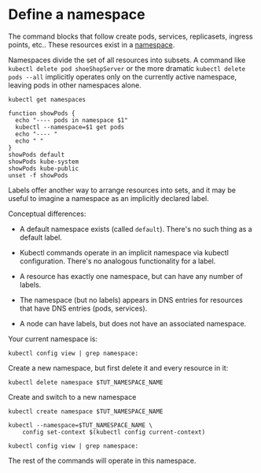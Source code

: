 # Define a namespace

[namespace]: https://kubernetes.io/docs/concepts/overview/working-with-objects/namespaces

The command blocks that follow create pods, services,
replicasets, ingress points, etc..  These resources
exist in a [namespace].

Namespaces divide the set of all resources into
subsets.  A command like `kubectl delete pod
shoeShopServer` or the more dramatic `kubectl delete
pods --all` implicitly operates only on the currently
active namespace, leaving pods in other namespaces
alone.

<!-- @getNamespaces -->
```
kubectl get namespaces
```

<!-- @getPodsInDifferentNamespaces -->
```
function showPods {
  echo "---- pods in namespace $1"
  kubectl --namespace=$1 get pods
  echo "---- "
  echo " "
}
showPods default
showPods kube-system
showPods kube-public
unset -f showPods
```

Labels offer another way to arrange resources into
sets, and it may be useful to imagine a namespace as an
implicitly declared label.

Conceptual differences:

* A default namespace exists (called
  `default`). There's no such thing as a default label.

* Kubectl commands operate in an implicit namespace via
  kubectl configuration.  There's no analogous
  functionality for a label.

* A resource has exactly one namespace, but can have
  any number of labels.

* The namespace (but no labels) appears in DNS entries
  for resources that have DNS entries (pods, services).

* A node can have labels, but does not have an
  associated namespace.


Your current namespace is:
<!-- @viewNamespace -->
```
kubectl config view | grep namespace:
```

Create a new namespace, but first delete it and every resource
in it:

<!-- @deleteNamespace -->
```
kubectl delete namespace $TUT_NAMESPACE_NAME
```

Create and switch to a new namespace
<!-- @createNamespace -->
```
kubectl create namespace $TUT_NAMESPACE_NAME
```

<!-- @changeNamespace -->
```
kubectl --namespace=$TUT_NAMESPACE_NAME \
    config set-context $(kubectl config current-context)
```

<!-- @viewNamespace -->
```
kubectl config view | grep namespace:
```

The rest of the commands will operate in this namespace.
